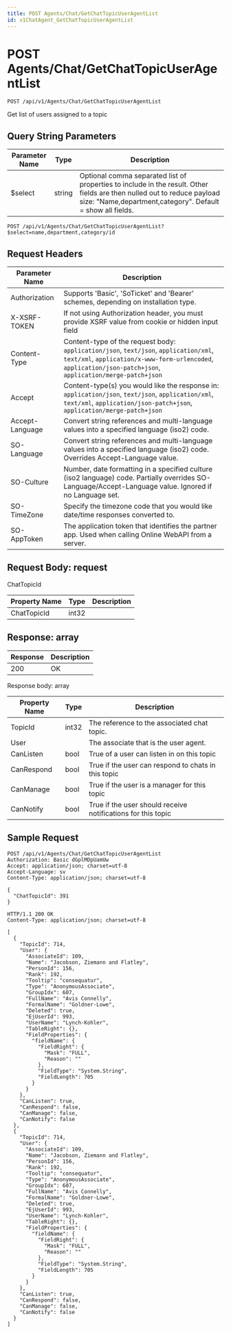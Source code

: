 ```yaml
---
title: POST Agents/Chat/GetChatTopicUserAgentList
id: v1ChatAgent_GetChatTopicUserAgentList
---
```


# POST Agents/Chat/GetChatTopicUserAgentList

```http
POST /api/v1/Agents/Chat/GetChatTopicUserAgentList
```

Get list of users assigned to a topic







## Query String Parameters

| Parameter Name | Type |  Description |
|----------------|------|--------------|
| $select | string |  Optional comma separated list of properties to include in the result. Other fields are then nulled out to reduce payload size: "Name,department,category". Default = show all fields. |

```http
POST /api/v1/Agents/Chat/GetChatTopicUserAgentList?$select=name,department,category/id
```


## Request Headers

| Parameter Name | Description |
|----------------|-------------|
| Authorization  | Supports 'Basic', 'SoTicket' and 'Bearer' schemes, depending on installation type. |
| X-XSRF-TOKEN   | If not using Authorization header, you must provide XSRF value from cookie or hidden input field |
| Content-Type | Content-type of the request body: `application/json`, `text/json`, `application/xml`, `text/xml`, `application/x-www-form-urlencoded`, `application/json-patch+json`, `application/merge-patch+json` |
| Accept         | Content-type(s) you would like the response in: `application/json`, `text/json`, `application/xml`, `text/xml`, `application/json-patch+json`, `application/merge-patch+json` |
| Accept-Language | Convert string references and multi-language values into a specified language (iso2) code. |
| SO-Language | Convert string references and multi-language values into a specified language (iso2) code. Overrides Accept-Language value. |
| SO-Culture | Number, date formatting in a specified culture (iso2 language) code. Partially overrides SO-Language/Accept-Language value. Ignored if no Language set. |
| SO-TimeZone | Specify the timezone code that you would like date/time responses converted to. |
| SO-AppToken | The application token that identifies the partner app. Used when calling Online WebAPI from a server. |

## Request Body: request  

ChatTopicId 

| Property Name | Type |  Description |
|----------------|------|--------------|
| ChatTopicId | int32 |  |


## Response: array



| Response | Description |
|----------------|-------------|
| 200 | OK |

Response body: array

| Property Name | Type |  Description |
|----------------|------|--------------|
| TopicId | int32 | The reference to the associated chat topic. |
| User |  | The associate that is the user agent. |
| CanListen | bool | True of a user can listen in on this topic |
| CanRespond | bool | True if the user can respond to chats in this topic |
| CanManage | bool | True if the user is a manager for this topic |
| CanNotify | bool | True if the user should receive notifications for this topic |

## Sample Request

```http!
POST /api/v1/Agents/Chat/GetChatTopicUserAgentList
Authorization: Basic dGplMDpUamUw
Accept: application/json; charset=utf-8
Accept-Language: sv
Content-Type: application/json; charset=utf-8

{
  "ChatTopicId": 391
}
```

```http_
HTTP/1.1 200 OK
Content-Type: application/json; charset=utf-8

[
  {
    "TopicId": 714,
    "User": {
      "AssociateId": 109,
      "Name": "Jacobson, Ziemann and Flatley",
      "PersonId": 156,
      "Rank": 192,
      "Tooltip": "consequatur",
      "Type": "AnonymousAssociate",
      "GroupIdx": 607,
      "FullName": "Avis Connelly",
      "FormalName": "Goldner-Lowe",
      "Deleted": true,
      "EjUserId": 993,
      "UserName": "Lynch-Kohler",
      "TableRight": {},
      "FieldProperties": {
        "fieldName": {
          "FieldRight": {
            "Mask": "FULL",
            "Reason": ""
          },
          "FieldType": "System.String",
          "FieldLength": 705
        }
      }
    },
    "CanListen": true,
    "CanRespond": false,
    "CanManage": false,
    "CanNotify": false
  },
  {
    "TopicId": 714,
    "User": {
      "AssociateId": 109,
      "Name": "Jacobson, Ziemann and Flatley",
      "PersonId": 156,
      "Rank": 192,
      "Tooltip": "consequatur",
      "Type": "AnonymousAssociate",
      "GroupIdx": 607,
      "FullName": "Avis Connelly",
      "FormalName": "Goldner-Lowe",
      "Deleted": true,
      "EjUserId": 993,
      "UserName": "Lynch-Kohler",
      "TableRight": {},
      "FieldProperties": {
        "fieldName": {
          "FieldRight": {
            "Mask": "FULL",
            "Reason": ""
          },
          "FieldType": "System.String",
          "FieldLength": 705
        }
      }
    },
    "CanListen": true,
    "CanRespond": false,
    "CanManage": false,
    "CanNotify": false
  }
]
```